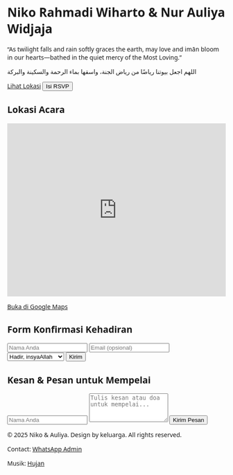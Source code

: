 <!DOCTYPE html>
<html lang="id">
<head>
  <meta charset="UTF-8" />
  <meta name="viewport" content="width=device-width, initial-scale=1.0" />
  <title>Undangan Niko & Auliya</title>
  <link href="https://cdn.jsdelivr.net/npm/tailwindcss@2.2.19/dist/tailwind.min.css" rel="stylesheet">
  <link href="https://unpkg.com/aos@2.3.1/dist/aos.css" rel="stylesheet">
  <style>
    body {
      background: url('https://images.unsplash.com/photo-1506744038136-46273834b3fb?auto=format&fit=crop&w=1350&q=80') no-repeat center center fixed;
      background-size: cover;
      font-family: 'Segoe UI', Tahoma, Geneva, Verdana, sans-serif;
    }
    .rain {
      position: absolute;
      top: 0;
      left: 0;
      width: 100%;
      height: 100%;
      pointer-events: none;
      background-image: url('https://i.imgur.com/NM3hE4L.png');
      animation: rain 0.5s linear infinite;
    }
    @keyframes rain {
      0% {background-position: 0 0;}
      100% {background-position: 0 100%;}
    }
  </style>
</head>
<body class="relative text-white">
  <div class="rain"></div>
  <div class="min-h-screen flex flex-col justify-center items-center text-center px-4">
    <h1 class="text-4xl font-bold mb-4" data-aos="fade-down">Niko Rahmadi Wiharto & Nur Auliya Widjaja</h1>
    <p class="mb-4 italic" data-aos="fade-up">
      “As twilight falls and rain softly graces the earth, may love and imān bloom in our hearts—bathed in the quiet mercy of the Most Loving.”
    </p>
    <p class="text-sm" data-aos="fade-up">
      اللهم اجعل بيوتنا رياضًا من رياض الجنة، واسقها بماء الرحمة والسكينة والبركة
    </p>
    <div id="countdown" class="text-2xl font-mono my-6 animate-pulse" data-aos="zoom-in"></div>
    <a href="#location" class="bg-indigo-400 hover:bg-indigo-500 px-6 py-2 rounded-lg text-white font-bold transition duration-300 mb-4" data-aos="zoom-in-up">Lihat Lokasi</a>
    <button onclick="scrollToForm()" class="bg-amber-400 hover:bg-amber-500 px-6 py-2 rounded-lg text-gray-900 font-bold transition duration-300" data-aos="zoom-in-up">Isi RSVP</button>
  </div>

  <div id="location" class="bg-white text-black py-12 px-4">
    <h2 class="text-2xl font-bold text-center mb-6" data-aos="fade-up">Lokasi Acara</h2>
    <div class="max-w-xl mx-auto" data-aos="zoom-in">
      <iframe src="https://www.google.com/maps?q=-7.578814,110.829775&hl=id&z=17&output=embed" width="100%" height="400" style="border:0;" allowfullscreen="" loading="lazy"></iframe>
      <p class="text-center mt-2"><a href="https://g.co/kgs/Z65rGa9" target="_blank" class="text-blue-600 underline">Buka di Google Maps</a></p>
    </div>
  </div>

  <div id="form" class="bg-white text-black py-12 px-4 mt-12">
    <h2 class="text-2xl font-bold text-center mb-6" data-aos="fade-up">Form Konfirmasi Kehadiran</h2>
    <form class="max-w-md mx-auto" name="rsvp-form" action="https://formspree.io/f/xqkrvnod" method="POST">
      <input type="text" name="nama" placeholder="Nama Anda" class="w-full mb-4 p-2 border rounded" required>
      <input type="email" name="email" placeholder="Email (opsional)" class="w-full mb-4 p-2 border rounded">
      <select name="kehadiran" class="w-full mb-4 p-2 border rounded">
        <option value="Hadir">Hadir, insyaAllah</option>
        <option value="Berhalangan">Berhalangan hadir</option>
      </select>
      <button type="submit" class="bg-green-500 hover:bg-green-600 w-full py-2 rounded text-white transition duration-300">Kirim</button>
    </form>
  </div>

  <div id="kesan-pesan" class="bg-gray-100 text-black py-12 px-4">
    <h2 class="text-2xl font-bold text-center mb-6" data-aos="fade-up">Kesan & Pesan untuk Mempelai</h2>
    <form class="max-w-xl mx-auto" name="kesan-pesan-form" action="https://formspree.io/f/mleqvpor" method="POST">
      <input type="text" name="nama" placeholder="Nama Anda" class="w-full mb-4 p-2 border rounded" required>
      <textarea name="pesan" rows="4" placeholder="Tulis kesan atau doa untuk mempelai..." class="w-full mb-4 p-2 border rounded" required></textarea>
      <button type="submit" class="bg-purple-600 hover:bg-purple-700 w-full py-2 rounded text-white transition duration-300">Kirim Pesan</button>
    </form>
  </div>

  <footer class="text-center text-xs text-white bg-black bg-opacity-40 py-4">
    <p>© 2025 Niko & Auliya. Design by keluarga. All rights reserved.</p>
    <p class="mt-2">Contact: <a href="https://wa.me/6281234567890" class="underline text-green-300">WhatsApp Admin</a></p>
    <p class="mt-2">Musik: <a href="https://www.youtube.com/watch?v=0dcFWLV_OlI" target="_blank" class="underline text-blue-300">Hujan</a></p>
  </footer>

  <script src="https://unpkg.com/aos@2.3.1/dist/aos.js"></script>
  <script>
    AOS.init();

    // Countdown Timer
    const eventDate = new Date("2025-08-01T00:00:00").getTime();
    const countdown = document.getElementById("countdown");

    const timerInterval = setInterval(() => {
      const now = new Date().getTime();
      const distance = eventDate - now;

      if (distance < 0) {
        countdown.innerHTML = "Acara telah dimulai!";
        clearInterval(timerInterval);
        return;
      }

      const days = Math.floor(distance / (1000 * 60 * 60 * 24));
      const hours = Math.floor((distance % (1000 * 60 * 60 * 24)) / (1000 * 60 * 60));
      const minutes = Math.floor((distance % (1000 * 60 * 60)) / (1000 * 60));
      const seconds = Math.floor((distance % (1000 * 60)) / 1000);

      countdown.innerHTML = `${days}d ${hours}h ${minutes}m ${seconds}s`;
    }, 1000);

    // Scroll to RSVP Form
    function scrollToForm() {
      document.getElementById("form").scrollIntoView({ behavior: "smooth" });
    }
  </script>
</body>
</html>
